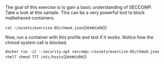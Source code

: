 The goal of this exercise is to gain a basic understanding of SECCOMP. Take a look at this sample. This can be a very powerful tool to block malbehaved containers:

``cat ~/assets/exercise-05/chmod.json``{{execute}}


Now, run a container with this profile and test if it works. Notice how the chmod system call is blocked.

``docker run -it --security-opt seccomp:~/assets/exercise-05/chmod.json rhel7 chmod 777 /etc/hosts``{{execute}}

